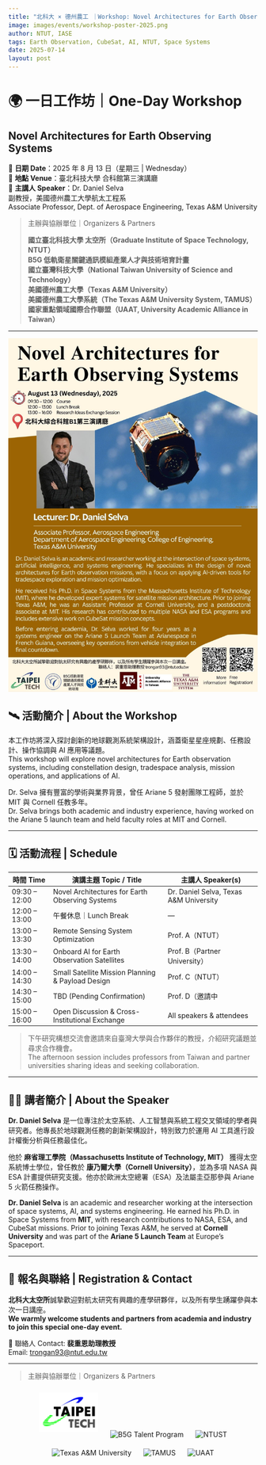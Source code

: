 ```yaml
---
title: "北科大 × 德州農工 ｜Workshop: Novel Architectures for Earth Observing Systems"
image: images/events/workshop-poster-2025.png
author: NTUT, IASE
tags: Earth Observation, CubeSat, AI, NTUT, Space Systems
date: 2025-07-14
layout: post
---
```


# 🌍 一日工作坊｜One-Day Workshop  
## **Novel Architectures for Earth Observing Systems**

📅 **日期 Date**：2025 年 8 月 13 日（星期三 | Wednesday）  
📍 **地點 Venue**：臺北科技大學 合科館第三演講廳  
🎤 **主講人 Speaker**：Dr. Daniel Selva  
副教授，美國德州農工大學航太工程系  
Associate Professor, Dept. of Aerospace Engineering, Texas A&M University  

> 主辦與協辦單位｜Organizers & Partners  
>  
> **國立臺北科技大學 太空所（Graduate Institute of Space Technology, NTUT）**  
> **B5G 低軌衛星關鍵通訊模組產業人才與技術培育計畫**  
> **國立臺灣科技大學（National Taiwan University of Science and Technology）**  
> **美國德州農工大學（Texas A&M University）**  
> **美國德州農工大學系統（The Texas A&M University System, TAMUS）**  
> **國家重點領域國際合作聯盟（UAAT, University Academic Alliance in Taiwan）**

---
<p align="center">
  <img src="/images/blogs/poster-openworkshop-ntut.jpg" alt="一日工作坊海報 Workshop Poster" style="max-width: 100%; height: auto;">
</p>

## 🛰 活動簡介 | About the Workshop

本工作坊將深入探討創新的地球觀測系統架構設計，涵蓋衛星星座規劃、任務設計、操作協調與 AI 應用等議題。  
This workshop will explore novel architectures for Earth observation systems, including constellation design, tradespace analysis, mission operations, and applications of AI.

Dr. Selva 擁有豐富的學術與業界背景，曾任 Ariane 5 發射團隊工程師，並於 MIT 與 Cornell 任教多年。  
Dr. Selva brings both academic and industry experience, having worked on the Ariane 5 launch team and held faculty roles at MIT and Cornell.

---

## 🗓 活動流程 | Schedule

| 時間 Time       | 演講主題 Topic / Title                            | 主講人 Speaker(s)                               |
|----------------|--------------------------------------------------|-------------------------------------------------|
| 09:30 – 12:00  | Novel Architectures for Earth Observing Systems  | Dr. Daniel Selva, Texas A&M University          |
| 12:00 – 13:00  | 午餐休息｜Lunch Break                             | —                                               |
| 13:00 – 13:30  | Remote Sensing System Optimization                | Prof. A（NTUT）                                 |
| 13:30 – 14:00  | Onboard AI for Earth Observation Satellites       | Prof. B（Partner University）                   |
| 14:00 – 14:30  | Small Satellite Mission Planning & Payload Design | Prof. C（NTUT）                                 |
| 14:30 – 15:00  | TBD (Pending Confirmation)                        | Prof. D（邀請中 | Pending）                     |
| 15:00 – 16:00  | Open Discussion & Cross-Institutional Exchange    | All speakers & attendees                        |

> 下午研究構想交流會邀請來自臺灣大學與合作夥伴的教授，介紹研究議題並尋求合作機會。  
> The afternoon session includes professors from Taiwan and partner universities sharing ideas and seeking collaboration.

---

## 👨‍🏫 講者簡介 | About the Speaker

**Dr. Daniel Selva** 是一位專注於太空系統、人工智慧與系統工程交叉領域的學者與研究者。他專長於地球觀測任務的創新架構設計，特別致力於運用 AI 工具進行設計權衡分析與任務最佳化。

他於 **麻省理工學院（Massachusetts Institute of Technology, MIT）** 獲得太空系統博士學位，曾任教於 **康乃爾大學（Cornell University）**，並為多項 NASA 與 ESA 計畫提供研究支援。他亦於歐洲太空總署（ESA）及法屬圭亞那參與 Ariane 5 火箭任務操作。

**Dr. Daniel Selva** is an academic and researcher working at the intersection of space systems, AI, and systems engineering. He earned his Ph.D. in Space Systems from **MIT**, with research contributions to NASA, ESA, and CubeSat missions. Prior to joining Texas A&M, he served at **Cornell University** and was part of the **Ariane 5 Launch Team** at Europe’s Spaceport.

---

## 📩 報名與聯絡 | Registration & Contact

**北科大太空所**誠摯歡迎對航太研究有興趣的產學研夥伴，以及所有學生踴躍參與本次一日講座。  
**We warmly welcome students and partners from academia and industry to join this special one-day event.**

📧 聯絡人 Contact: **裴重恩助理教授**  
Email: [trongan93@ntut.edu.tw](mailto:trongan93@ntut.edu.tw)

---
> 主辦與協辦單位｜Organizers & Partners  

<p align="center">
  <img src="/images/blogs/taipeitech-logo.jpg" alt="NTUT" width="120" style="margin: 10px;">
  <img src="/images/logos/b5g.png" alt="B5G Talent Program" width="120" style="margin: 10px;">
  <img src="/images/logos/ntust.png" alt="NTUST" width="120" style="margin: 10px;">
  <img src="/images/logos/tamu.png" alt="Texas A&M University" width="120" style="margin: 10px;">
  <img src="/images/logos/tamus.png" alt="TAMUS" width="120" style="margin: 10px;">
  <img src="/images/logos/uaat.png" alt="UAAT" width="120" style="margin: 10px;">
</p>


